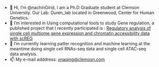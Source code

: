 - 👋 Hi, I’m @nachinGirid, I am a Ph.D Graduate student at Clemson University. Our Lab: Duren_lab located in Greenwood, Center for Human Genetics.   
- 👀 I’m interested in Using computational tools to study Gene regulation, a published project that I recently participated is : [Regulatory analysis of single cell multiome gene expression and chromatin accessibility data with scREG](https://genomebiology.biomedcentral.com/articles/10.1186/s13059-022-02682-2)
- 🌱 I’m currently learning patter recognition and machine learning at the meantime doing single cell RNAs-seq data and single cell ATAC-seq data analysis.
- 📫 My e-mail adddress: xnaqing@clemosn.com

<!---
nachinGirid/nachinGirid is a ✨ special ✨ repository because its `README.md` (this file) appears on your GitHub profile.
You can click the Preview link to take a look at your changes.
--->
